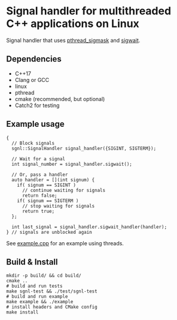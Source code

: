 Signal handler for multithreaded C++ applications on Linux
==========================================================

Signal handler that uses [pthread_sigmask](http://man7.org/linux/man-pages/man3/pthread_sigmask.3.html) and [sigwait](http://man7.org/linux/man-pages/man3/sigwait.3.html).


## Dependencies

* C++17
* Clang or GCC
* linux
* pthread
* cmake (recommended, but optional)
* Catch2 for testing


## Example usage

```
{
  // Block signals
  sgnl::SignalHandler signal_handler({SIGINT, SIGTERM});

  // Wait for a signal
  int signal_number = signal_handler.sigwait();

  // Or, pass a handler
  auto handler = [](int signum) {
    if( signum == SIGINT )
      // continue waiting for signals
      return false;
    if( signum == SIGTERM )
      // stop waiting for signals
      return true;
  };

  int last_signal = signal_handler.sigwait_handler(handler);
} // signals are unblocked again
```
See [example.cpp](example/example.cpp) for an example using threads.


## Build & Install

```
mkdir -p build/ && cd build/
cmake ..
# build and run tests
make sgnl-test && ./test/sgnl-test
# build and run example
make example && ./example
# install headers and CMake config
make install
```

